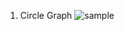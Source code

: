 1. Circle Graph
![sample](https://user-images.githubusercontent.com/45839935/73620944-6f43fa80-4677-11ea-8105-538ba19d33bd.png)
